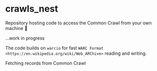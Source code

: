 # crawls_nest

Repository hosting code to access the Common Crawl from your own machine 🥳

...work in progress

The code builds on `warcio` for fast `WARC
Format <https://en.wikipedia.org/wiki/Web_ARChive>` reading and writing. 

Fetching records from Common Crawl
~~~~~~~~~~~~~~~~~~~~~~
